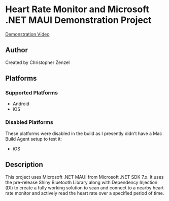 # Heart Rate Monitor and Microsoft .NET MAUI Demonstration Project

[Demonstration Video](images/demo.gif)

## Author

Created by Christopher Zenzel

## Platforms

### Supported Platforms

* Android
* iOS

### Disabled Platforms

These platforms were disabled in the build as I presently didn't have a Mac Build Agent setup to test it:

* iOS

## Description

This project uses Microsoft .NET MAUI from Microsoft .NET SDK 7.x. It uses the pre-release Shiny Bluetooth Library along with Dependency Injection (DI) to create a fully working solution to scan and connect to a nearby heart rate monitor and actively read the heart rate over a specified period of time.
